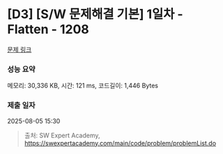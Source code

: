 # [D3] [S/W 문제해결 기본] 1일차 - Flatten - 1208 

[문제 링크](https://swexpertacademy.com/main/code/problem/problemDetail.do?contestProbId=AV139KOaABgCFAYh) 

### 성능 요약

메모리: 30,336 KB, 시간: 121 ms, 코드길이: 1,446 Bytes

### 제출 일자

2025-08-05 15:30



> 출처: SW Expert Academy, https://swexpertacademy.com/main/code/problem/problemList.do